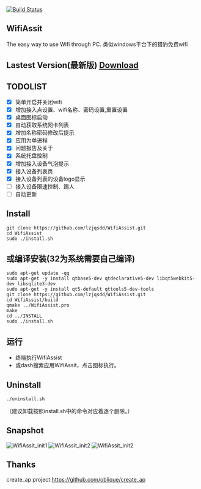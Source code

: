 [![Build Status](https://travis-ci.org/lzjqsdd/WifiAssist.svg?branch=master)](https://travis-ci.org/lzjqsdd/WifiAssist)

## WifiAssit
  The easy way to use Wifi through PC.
  类似windows平台下的猎豹免费wifi
  
## Lastest Version(最新版) [Download](https://github.com/lzjqsdd/WifiAssist/archive/v0.7.zip)  
  
  
## TODOLIST
- [x] 简单开启并关闭wifi
- [x] 增加接入点设置、wifi名称、密码设置,重置设置
- [x] 桌面图标启动
- [x] 自动获取系统网卡列表
- [x] 增加名称密码修改后提示
- [x] 应用为单进程
- [x] 问题报告及关于
- [x] 系统托盘控制
- [x] 增加接入设备气泡提示
- [x] 接入设备列表页
- [x] 接入设备列表的设备logo显示
- [ ] 接入设备限速控制、踢人
- [ ] 自动更新

## Install

  ```shell
  git clone https://github.com/lzjqsdd/WifiAssist.git
  cd WifiAssist
  sudo ./install.sh
  ```
  
## 或编译安装(32为系统需要自己编译)
  ```
  sudo apt-get update -qq
  sudo apt-get -y install qtbase5-dev qtdeclarative5-dev libqt5webkit5-dev libsqlite3-dev
  sudo apt-get -y install qt5-default qttools5-dev-tools
  git clone https://github.com/lzjqsdd/WifiAssist.git
  cd WifiAssist/build
  qmake ../WifiAssist.pro
  make
  cd ../INSTALL
  sudo ./install.sh
  ```
  
## 运行
- 终端执行WifiAssist
- 或dash搜索应用WifiAssit，点击图标执行。

## Uninstall
  ```shell
  ./uninstall.sh
  ```
  （建议卸载按照install.sh中的命令对应着逐个删除。）
## Snapshot
![WifiAssit_init1](https://github.com/lzjqsdd/WifiAssist/blob/master/screenshot/WifiAssistForLinux-Main.png)
![WifiAssit_init2](https://github.com/lzjqsdd/WifiAssist/blob/master/screenshot/WifiAssistForLinux-Settings.png)
![WifiAssit_init2](https://github.com/lzjqsdd/WifiAssist/blob/master/screenshot/ClientNotify.png)

## Thanks
  create_ap project:https://github.com/oblique/create_ap
